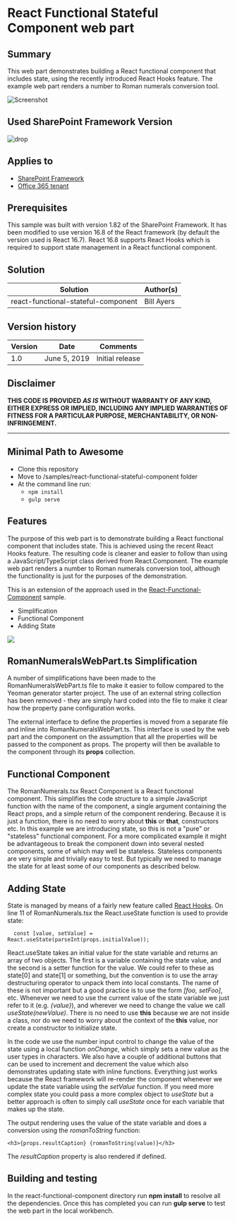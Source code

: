 # React Functional Stateful Component web part

## Summary

This web part demonstrates building a React functional component that includes state, using the recently introduced React Hooks feature. The example web part renders a number to Roman numerals conversion tool.

![Screenshot](Screenshot.png "Screenshot - Roman Numerals web part")

## Used SharePoint Framework Version

![drop](https://img.shields.io/badge/version-1.8.2-green.svg)

## Applies to

* [SharePoint Framework](https://docs.microsoft.com/sharepoint/dev/spfx/sharepoint-framework-overview)
* [Office 365 tenant](https://docs.microsoft.com/sharepoint/dev/spfx/set-up-your-development-environment)

## Prerequisites

This sample was built with version 1.82 of the SharePoint Framework. It has been modified to use version 16.8 of the React framework (by default the version used is React 16.7). React 16.8 supports React Hooks which is required to support state management in a React functional component.

## Solution

Solution|Author(s)
--------|---------
react-functional-stateful-component | Bill Ayers

## Version history

Version|Date|Comments
-------|----|--------
1.0|June 5, 2019|Initial release

## Disclaimer

**THIS CODE IS PROVIDED *AS IS* WITHOUT WARRANTY OF ANY KIND, EITHER EXPRESS OR IMPLIED, INCLUDING ANY IMPLIED WARRANTIES OF FITNESS FOR A PARTICULAR PURPOSE, MERCHANTABILITY, OR NON-INFRINGEMENT.**

---

## Minimal Path to Awesome

* Clone this repository
* Move to /samples/react-functional-stateful-component folder
* At the command line run:
  * `npm install`
  * `gulp serve`

## Features

The purpose of this web part is to demonstrate building a React functional component that includes state. This is achieved using the recent React Hooks feature. The resulting code is cleaner and easier to follow than using a JavaScript/TypeScript class derived from React.Component. The example web part renders a number to Roman numerals conversion tool, although the functionality is just for the purposes of the demonstration.

This is an extension of the approach used in the [React-Functional-Component](https://github.com/pnp/sp-dev-fx-webparts/tree/main/samples/react-functional-component) sample.

* Simplification
* Functional Component
* Adding State

<img src="https://telemetry.sharepointpnp.com/sp-dev-fx-webparts/samples/react-functional-stateful-component" />

## RomanNumeralsWebPart.ts Simplification

A number of simplifications have been made to the RomanNumeralsWebPart.ts file to make it easier to follow compared to the Yeoman generator starter project. The use of an external string collection has been removed - they are simply hard coded into the file to make it clear how the property pane configuration works.

The external interface to define the properties is moved from a separate file and inline into RomanNumeralsWebPart.ts. This interface is used by the web part and the component on the assumption that all the properties will be passed to the component as props. The property will then be available to the component through its **props** collection.

## Functional Component

The RomanNumerals.tsx React Component is a React functional component. This simplifies the code structure to a simple JavaScript function with the name of the component, a single argument containing the React props, and a simple return of the component rendering. Because it is just a function, there is no need to worry about **this** or **that**, constructors etc. In this example we are introducing state, so this is not a "pure" or "stateless" functional component. For a more complicated example it might be advantageous to break the component down into several nested components, some of which may well be stateless. Stateless components are very simple and trivially easy to test. But typically we need to manage the state for at least some of our components as described below.

## Adding State

State is managed by means of a fairly new feature called [React Hooks](https://reactjs.org/docs/hooks-intro.html). On line 11 of RomanNumerals.tsx the React.useState function is used to provide state:

```
  const [value, setValue] = React.useState(parseInt(props.initialValue));
```
React.useState takes an initial value for the state variable and returns an array of two objects. The first is a variable containing the state value, and the second is a setter function for the value. We could refer to these as state[0] and state[1] or something, but the convention is to use the array destructuring operator to unpack them into local constants. The name of these is not important but a good practice is to use the form *[foo, setFoo]*, etc. Whenever we need to use the current value of the state variable we just refer to it (e.g. *{value}*), and wherever we need to change the value we call *useState(newValue)*. There is no need to use **this** because we are not inside a class, nor do we need to worry about the context of the **this** value, nor create a constructor to initialize state.

In the code we use the number input control to change the value of the state using a local function *onChange*, which simply sets a new value as the user types in characters. We also have a couple of additional buttons that can be used to increment and decrement the value which also demonstrates updating state with inline functions. Everything just works because the React framework will re-render the component whenever we update the state variable using the *setValue* function. If you need more complex state you could pass a more complex object to *useState* but a better approach is often to simply call *useState* once for each variable that makes up the state.

The output rendering uses the value of the state variable and does a conversion using the *romanToString* function:

```
<h3>{props.resultCaption} {romanToString(value)}</h3>
```
The *resultCaption* property is also rendered if defined.

## Building and testing

In the react-functional-component directory run **npm install** to resolve all the dependencies. Once this has completed you can run **gulp serve** to test the web part in the local workbench.


